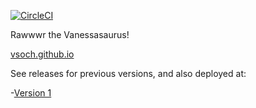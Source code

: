 [![CircleCI](https://circleci.com/gh/vsoch/vsoch.github.io.svg?style=svg)](https://circleci.com/gh/vsoch/vsoch.github.io)


Rawwwr the Vanessasaurus!

[vsoch.github.io](https://vsoch.github.io)

See releases for previous versions, and also deployed at:

 -[Version 1](https://vsoch.github.io/v1)
